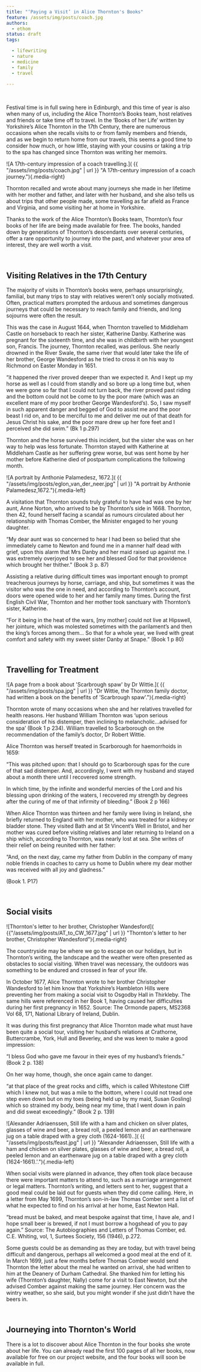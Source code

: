 ```yaml
---
title: "‘Paying a Visit’ in Alice Thornton's Books"
feature: /assets/img/posts/coach.jpg
authors:
  - ethom
status: draft
tags:

  - lifewriting
  - nature
  - medicine
  - family
  - travel
  
---
```


<p>&nbsp;</p>


 
Festival time is in full swing here in Edinburgh, and this time of year is also when many of us, including the Alice Thornton’s Books team, host relatives and friends or take time off to travel. In the ‘Books of her Life’ written by Yorkshire’s Alice Thornton in the 17th Century, there are numerous occasions when she recalls visits to or from family members and friends, and as we begin to return home from our travels, this seems a good time to consider how much, or how little, staying with your cousins or taking a trip to the spa has changed since Thornton was writing her memoirs. 

![A 17th-century impression of a coach travelling.]( {{ "/assets/img/posts/coach.jpg" | url }} "A 17th-century impression of a coach journey."){.media-right}

Thornton recalled and wrote about many journeys she made in her lifetime with her mother and father, and later with her husband, and she also tells us about trips that other people made, some travelling as far afield as France and Virginia, and some visiting her at home in Yorkshire.

Thanks to the work of the Alice Thornton’s Books team, Thornton’s four books of her life are being made available for free. The books, handed down by generations of Thornton’s descendants over several centuries, offer a rare opportunity to journey into the past, and whatever your area of interest, they are well worth a visit.
 
<p>&nbsp;</p>

## Visiting Relatives in the 17th Century

The majority of visits in Thornton’s books were, perhaps unsurprisingly, familial, but many trips to stay with relatives weren’t only socially motivated. Often, practical matters prompted the arduous and sometimes dangerous journeys that could be necessary to reach family and friends, and long sojourns were often the result. 

This was the case in August 1644, when Thornton travelled to Middleham Castle on horseback to reach her sister, Katherine Danby. Katherine was pregnant for the sixteenth time, and she was in childbirth with her youngest son, Francis. The journey, Thornton recalled, was perilous. She nearly drowned in the River Swale, the same river that would later take the life of her brother, George Wandesford as he tried to cross it on his way to Richmond on Easter Monday in 1651.

“it happened the river proved deeper than we expected it. And I kept up my horse as well as I could from standly and so bore up a long time but, when we were gone so far that I could not turn back, the river proved past riding and the bottom could not be come to by the poor mare (which was an excellent mare of my poor brother George Wandesford’s). So, I saw myself in such apparent danger and begged of God to assist me and the poor beast I rid on, and to be merciful to me and deliver me out of that death for Jesus Christ his sake, and the poor mare drew up her fore feet and I perceived she did swim.” 
(Bk 1 p.297)

Thornton and the horse survived this incident, but the sister she was on her way to help was less fortunate. Thornton stayed with Katherine at Middleham Castle as her suffering grew worse, but was sent home by her mother before Katherine died of postpartum complications the following month. 

![A portrait by Anthonie Palamedesz, 1672.]( {{ "/assets/img/posts/eglon_van_der_neer.jpg" | url }} "A portrait by Anthonie Palamedesz,1672."){.media-left}

A visitation that Thornton sounds truly grateful to have had was one by her aunt, Anne Norton, who arrived to be by Thornton’s side in 1668. Thornton, then 42, found herself facing a scandal as rumours circulated about her relationship with Thomas Comber, the Minister engaged to her young daughter. 

“My dear aunt was so concerned to hear I had been so belied that she immediately came to Newton and found me in a manner half dead with grief, upon this alarm that Mrs Danby and her maid raised up against me. I was extremely overjoyed to see her and blessed God for that providence which brought her thither.” 
(Book 3 p. 87)

Assisting a relative during difficult times was important enough to prompt treacherous journeys by horse, carriage, and ship, but sometimes it was the visitor who was the one in need, and according to Thornton’s account, doors were opened wide to her and her family many times. During the first English Civil War, Thornton and her mother took sanctuary with Thornton’s sister, Katherine. 

“For it being in the heat of the wars, [my mother] could not live at Hipswell, her jointure, which was molested sometimes with the parilament’s and then the king’s forces among them… So that for a whole year, we lived with great comfort and safety with my sweet sister Danby at Snape.” 
(Book 1 p 80)
 
<p>&nbsp;</p>

## Travelling for Treatment

![A page from a book about 'Scarbrough spaw' by Dr Wittie.]( {{ "/assets/img/posts/spa.jpg" | url }} "Dr Wittie, the Thornton family doctor, had written a book on the benefits of 'Scarbrough spaw'."){.media-right}

Thornton wrote of many occasions when she and her relatives travelled for health reasons. Her husband William Thornton was ‘upon serious consideration of his distemper, then inclining to melancholic…advised for the spa’ (Book 1 p 234). William travelled to Scarborough on the recommendation of the family’s doctor, Dr Robert Wittie. 

Alice Thornton was herself treated in Scarborough for haemorrhoids in 1659:

“This was pitched upon: that I should go to Scarborough spas for the cure of that sad distemper. And, accordingly, I went with my husband and stayed about a month there until I recovered some strength. 

In which time, by the infinite and wonderful mercies of the Lord and his blessing upon drinking of the waters, I recovered my strength by degrees after the curing of me of that infirmity of bleeding.” 
(Book 2 p 166)

When Alice Thornton was thirteen and her family were living in Ireland, she briefly returned to England with her mother, who was treated for a kidney or bladder stone. They visited Bath and at St Vincent’s Well in Bristol, and her mother was cured before visiting relatives and later returning to Ireland on a ship which, according to Thornton, was nearly lost at sea. She writes of their relief on being reunited with her father:

“And, on the next day, came my father from Dublin in the company of many noble friends in coaches to carry us home to Dublin where my dear mother was received with all joy and gladness.”

(Book 1. P17)
 
<p>&nbsp;</p>

## Social visits

![Thornton's letter to her brother, Christopher Wandesford]( {{"/assets/img/posts/AT_to_CW_1677.jpg" | url }} "Thornton's letter to her brother, Christopher Wandesford"){.media-right}

The countryside may be where we go to escape on our holidays, but in Thornton’s writing, the landscape and the weather were often presented as obstacles to social visiting. When travel was necessary, the outdoors was something to be endured and crossed in fear of your life. 

In October 1677, Alice Thornton wrote to her brother Christopher Wandesford to let him know that Yorkshire’s Hambleton Hills were preventing her from making a social visit to Osgodby Hall in Thirkleby. The same hills were referenced in her Book 1, having caused her difficulties during her first pregnancy in 1652. Source: The Ormonde papers, MS2368 Vol 68, 171, National Library of Ireland, Dublin.

It was during this first pregnancy that Alice Thornton made what must have been quite a social tour, visiting her husband’s relations at Crathorne, Buttercrambe, York, Hull and Beverley, and she was keen to make a good impression: 

“I bless God who gave me favour in their eyes of my husband’s friends.” 
(Book 2 p. 138)

On her way home, though, she once again came to danger. 

“at that place of the great rocks and cliffs, which is called Whitestone Cliff which I knew not, but was a mile to the bottom, where I could not tread one step even down but on my toes (being held up by my maid, Susan Gosling) which so strained my body, being near my time, that I went down in pain and did sweat exceedingly.” 
(Book 2 p. 139)

![Alexander Adriaenssen, Still life with a ham and chicken on silver plates, glasses of wine and beer, a bread roll, a peeled lemon and an earthenware jug on a table draped with a grey cloth (1624-1661)..]( {{ "/assets/img/posts/feast.jpg" | url }} "Alexander Adriaenssen, Still life with a ham and chicken on silver plates, glasses of wine and beer, a bread roll, a peeled lemon and an earthenware jug on a table draped with a grey cloth (1624-1661).'."){.media-left}

When social visits were planned in advance, they often took place because there were important matters to attend to, such as a marriage arrangement or legal matters. Thornton’s writing, and letters sent to her, suggest that a good meal could be laid out for guests when they did come calling. Here, in a letter from May 1699, Thornton’s son-in-law Thomas Comber sent a list of what he expected to find on his arrival at her home, East Newton Hall.

“bread must be baked, and meat bespoke against that time, I have ale, and I hope small beer is brewed, if not I must borrow a hogshead of you to pay again.”
Source: The Autobiographies and Letters of Thomas Comber, ed. C.E. Whiting, vol, 1, Surtees Society, 156 (1946), p.272.

Some guests could be as demanding as they are today, but with travel being difficult and dangerous, perhaps all welcomed a good meal at the end of it. In March 1699, just a few months before Thomas Comber would send Thornton the letter about the meal he wanted on arrival, she had written to him at the Deanery of Durham Cathedral. She thanked him for letting his wife (Thornton’s daughter, Nally) come for a visit to East Newton, but she advised Comber against making the same journey. Her concern was the wintry weather, so she said, but you might wonder if she just didn’t have the beers in. 

<p>&nbsp;</p>

## Journeying into Thornton's World

There is a lot to discover about Alice Thornton in the four books she wrote about her life. You can already read the first 100 pages of all her books, now available for free on our project website, and the four books will soon be available in full.   

